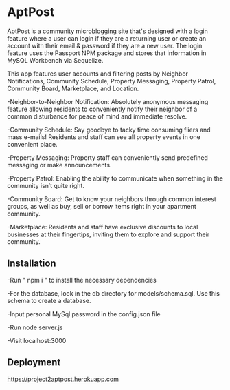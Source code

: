 # AptPost

AptPost is a community microblogging site that's designed with a login feature where a user can login if they are a returning user or create an account with their email & password if they are a new user. The login feature uses the Passport NPM package and stores that information in MySQL Workbench via Sequelize.


This app features user accounts and filtering posts by Neighbor Notifications, Community Schedule, Property Messaging, Property Patrol, Community Board, Marketplace, and Location.


-Neighbor-to-Neighbor Notification: Absolutely anonymous messaging feature allowing residents to conveniently notify their neighbor of a common disturbance for peace of mind and immediate resolve.

-Community Schedule: Say goodbye to tacky time consuming fliers and mass e-mails! Residents and staff can see all property events in one convenient place. 

-Property Messaging: Property staff can conveniently send predefined messaging or make announcements.

-Property Patrol: Enabling the ability to communicate when something in the community isn’t quite right.

-Community Board: Get to know your neighbors through common interest groups, as well as buy, sell or borrow items right in your apartment community.

-Marketplace: Residents and staff have exclusive discounts to local businesses at their fingertips, inviting them to explore and support their community.


## Installation

-Run " npm i " to install the necessary dependencies

-For the database, look in the db directory for models/schema.sql. Use this schema to create a database.

-Input personal MySql password in the config.json file

-Run node server.js

-Visit localhost:3000

## Deployment

https://project2aptpost.herokuapp.com


